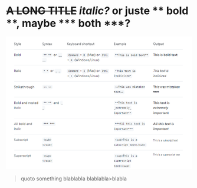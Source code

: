 # ~~A LONG TITLE~~ _italic?_ or juste ** bold **, maybe *** both ***?
![texts...](FGRs5Ze.png)
> quoto something
> blablabla
> blablabla>blabla